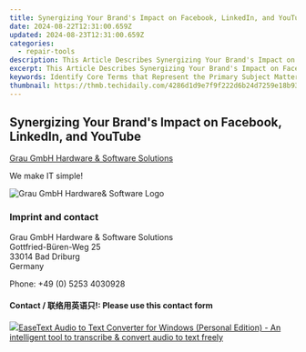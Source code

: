 ```yaml
---
title: Synergizing Your Brand's Impact on Facebook, LinkedIn, and YouTube
date: 2024-08-22T12:31:00.659Z
updated: 2024-08-23T12:31:00.659Z
categories:
  - repair-tools
description: This Article Describes Synergizing Your Brand's Impact on Facebook, LinkedIn, and YouTube
excerpt: This Article Describes Synergizing Your Brand's Impact on Facebook, LinkedIn, and YouTube
keywords: Identify Core Terms that Represent the Primary Subject Matter of the Content (in This Case, Social Media Platforms).,Include Variations of These Key Terms to Capture Different Search Intents and Queries Related to Branding on Social Media.,Optimize for Long-Tail Keywords that Might Have Lower Competition but Are More Targeted Towards Specific User Intentions.,Ensure the Inclusion of Actionable Words or Phrases that Users May Use when Searching How to Enhance Their Presence Across These Platforms.,Look Into Synonyms and Related Terms that Could Be Used by Searchers Who May Not Think in Exactly Those Terms but Are Looking for Similar Content.,Combine with Brand-Specific Keywords if the Content Is Tailored to a Particular Audience or Demographic Interested in a Specific Brand's Approach to Social Media.,Avoid Overly Generic Words that Provide No Additional Value and Do Not Differentiate the Content From Other Related Search Results.,Brand Presence Social Media Strategies,Facebook LinkedIn YouTube Branding Tips,Multi-Platform Brand Impact Optimization,Enhancing Your Brand'amage Across Multiple Networks,Integrated Social Media Marketing Techniques,Effective Online Brand Engagement for Professionals,Cross-Channel Content Strategy Development
thumbnail: https://thmb.techidaily.com/4286d1d9e7f9f222d6b24d7259e18b93ce578dc75aedffe72b83d7d3b1179de6.jpg
---
```


## Synergizing Your Brand's Impact on Facebook, LinkedIn, and YouTube

[Grau GmbH Hardware & Software Solutions](https://main.grauonline.de/)

We make IT simple!

![Grau GmbH Hardware& Software Logo](https://main.grauonline.de/wp-content/uploads/2021/05/output-onlinepngtools.png)

### Imprint and contact

 Grau GmbH Hardware & Software Solutions  
 Gottfried-Büren-Weg 25  
 33014 Bad Driburg  
 Germany

Phone: +49 (0) 5253 4030928

#### Contact / 联络用英语只!: Please use this contact form

<ins class="adsbygoogle"
     style="display:block"
     data-ad-format="autorelaxed"
     data-ad-client="ca-pub-7571918770474297"
     data-ad-slot="1223367746"></ins>



<ins class="adsbygoogle"
     style="display:block"
     data-ad-client="ca-pub-7571918770474297"
     data-ad-slot="8358498916"
     data-ad-format="auto"
     data-full-width-responsive="true"></ins>





<!-- affiliate ads begin -->
<a href="https://secure.2checkout.com/order/checkout.php?PRODS=40203538&QTY=1&AFFILIATE=108875&CART=1"><img src="https://secure.avangate.com/images/merchant/cc4b82e826b52ec41c810301548e8f48/products/audio-to-text-transcription-software.png" border="0">EaseText Audio to Text Converter for Windows (Personal Edition) - An intelligent tool to transcribe & convert audio to text freely </a>
<!-- affiliate ads end -->